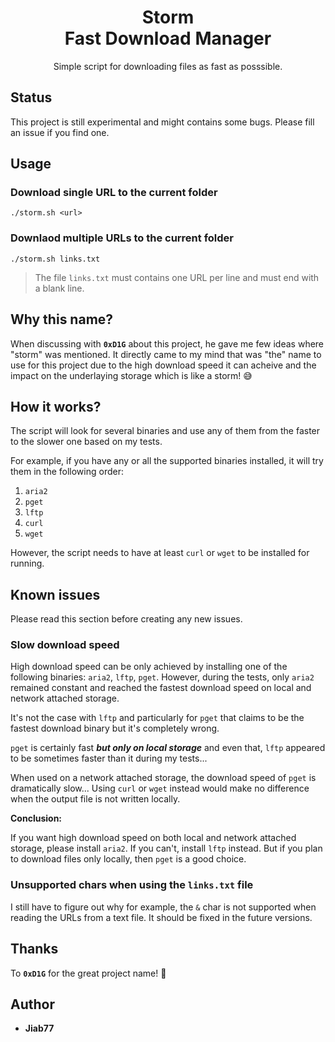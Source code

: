 <div align="center">
  <h1>Storm<br>Fast Download Manager</h1>
  <p>Simple script for downloading files as fast as posssible.</p>
</div>

## Status

This project is still experimental and might contains some bugs. Please fill an issue if you find one.

## Usage

### Download single URL to the current folder

```console
./storm.sh <url>
```

### Downlaod multiple URLs to the current folder

```console
./storm.sh links.txt
```

> The file `links.txt` must contains one URL per line and must end with a blank line.

## Why this name?

When discussing with __`0xD1G`__ about this project, he gave me few ideas where "storm" was mentioned. It directly came to my mind that was "the" name to use for this project due to the high download speed it can acheive and the impact on the underlaying storage which is like a storm! 😅

## How it works?

The script will look for several binaries and use any of them from the faster to the slower one based on my tests.

For example, if you have any or all the supported binaries installed, it will try them in the following order:

1. `aria2`
2. `pget`
3. `lftp`
4. `curl`
5. `wget`

However, the script needs to have at least `curl` or `wget` to be installed for running.

## Known issues

Please read this section before creating any new issues.

### Slow download speed

High download speed can be only achieved by installing one of the following binaries: `aria2`, `lftp`, `pget`. However, during the tests, only `aria2` remained constant and reached the fastest download speed on local and network attached storage.

It's not the case with `lftp` and particularly for `pget` that claims to be the fastest download binary but it's completely wrong.

`pget` is certainly fast __*but only on local storage*__ and even that, `lftp` appeared to be sometimes faster than it during my tests...

When used on a network attached storage, the download speed of `pget` is dramatically slow... Using `curl` or `wget` instead would make no difference when the output file is not written locally.

__Conclusion:__

If you want high download speed on both local and network attached storage, please install `aria2`. If you can't, install `lftp` instead. But if you plan to download files only locally, then `pget` is a good choice.

### Unsupported chars when using the `links.txt` file

I still have to figure out why for example, the `&` char is not supported when reading the URLs from a text file. It should be fixed in the future versions.

## Thanks

To __`0xD1G`__ for the great project name! 🤘

## Author

* __Jiab77__